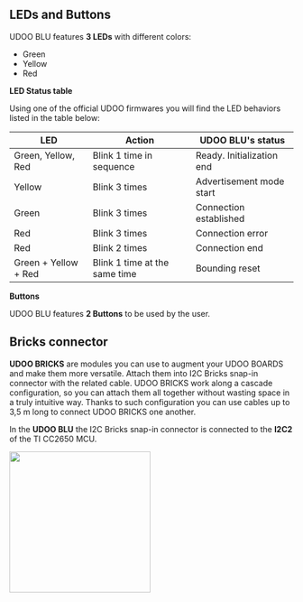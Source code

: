 ## LEDs and Buttons

UDOO BLU features **3 LEDs** with different colors:

* Green
* Yellow
* Red

**LED Status table**

Using one of the official UDOO firmwares you will find the LED behaviors listed in the table below:

| LED                  | Action                        | UDOO BLU's status         |
|----------------------|-------------------------------|---------------------------|
| Green, Yellow, Red   | Blink 1 time in sequence      | Ready. Initialization end |
| Yellow               | Blink 3 times                 | Advertisement mode start  |
| Green                | Blink 3 times                 | Connection established    |
| Red                  | Blink 3 times                 | Connection error          |
| Red                  | Blink 2 times                 | Connection end            |
| Green + Yellow + Red | Blink 1 time at the same time | Bounding reset            |


**Buttons**

UDOO BLU features **2 Buttons** to be used by the user.


## Bricks connector

**UDOO BRICKS** are modules you can use to augment your UDOO BOARDS and make them more versatile. Attach them into I2C Bricks snap-in connector with the related cable. UDOO BRICKS work along a cascade configuration, so you can attach them all together without wasting space in a truly intuitive way. Thanks to such configuration you can use cables up to 3,5 m long to connect UDOO BRICKS one another.

In the **UDOO BLU** the I2C Bricks snap-in connector is connected to the **I2C2** of the TI CC2650 MCU.

<a href="../img/blu_brick_connector.png" target="_blank"><img style="width:250px; " src="../img/blu_brick_connector.png"></a>

